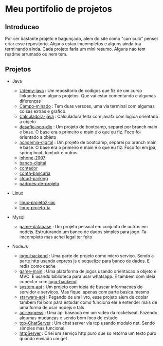 # Meu portifolio de projetos

## Introducao

Por ser bastante projeto e bagunçado, alem do site como "curriculo" pensei criar esse repositorio. Alguns estao imcompletos e alguns ainda tou terminando ainda. Cada projeto faria um mini resumo. Alguns nao tem readme arrumado ou nem tem.

## Projetos
* Java
    * [Udemy-java](https://github.com/JeanVictor0/udemy-java) : Um repositorio de codigos que fiz de um curso linkando com alguns projetos. Que vai estar comentando e algumas diferenças
    * [Campo-minado](https://github.com/JeanVictor0/campo-minado) : Tem duas versoes, uma via terminal com algumas coisas extras e grafico.
    * [Calculadora-java](https://github.com/JeanVictor0/calculadora-java) : Calculadora feita com javafx com logica orientado a objeto
    * [desafio-poo-dio](https://github.com/JeanVictor0/desafio-poo-dio) : Um projeto de bootcamp, separei por branch main e base. O base era o primeiro e main é o que eu fiz. Foco foi orientado a objeto
    * [academia-digital](https://github.com/JeanVictor0/academia-digital) : Um projeto de bootcamp, separei po branch main e base. O base era o primeiro e main é o que eu fiz. Foco foi em jpa, spring boot, lombok e outros
    * [iphone-2007](https://github.com/JeanVictor0/iphone-2007)
    * [banco-digital](https://github.com/JeanVictor0/banco-digital)
    * [contador](https://github.com/JeanVictor0/contador)
    * [conta-bancaria](https://github.com/JeanVictor0/conta-bancaria)
    * [cloud-parking](https://github.com/JeanVictor0/cloud-parking)
    * [padroes-de-projeto](https://github.com/JeanVictor0/padroes-de-projeto)

* Linux
   * [linux-projeto2-iac](https://github.com/JeanVictor0/linux-projeto2-iac)
   * [linux-projeto-ia](https://github.com/JeanVictor0/linux-projeto-iac)

* Mysql
    * [game-database](https://github.com/JeanVictor0/game-database) : Um projeto pessoal em conjunto de outros em nodejs. Estruturando um banco de dados simples para jogo. Ta imcompleto mas achei legal ter feito

* NodeJs
    * [jogo-backend](https://github.com/JeanVictor0/jogo-backend) : Uma parte de projeto como micro serviço. Sendo a parte http usando express js e sequelize para banco de dados. E redis como cache 
    * [game-main](https://github.com/JeanVictor0/game-main) : Uma plataforma de jogos usando orientacao a objeto e MVC. E usando biblioteca para usar whatsapp. E tambem com ideia conectar com [jogo-backend](https://github.com/JeanVictor0/jogo-backend)
    * [system-api](https://github.com/JeanVictor0/sistem-api) : Um projeto com ideia de buscar informacoes do servidor e servicos. Mas fiquei apenas com parte basica mesmo
    * [starwars-api](https://github.com/JeanVictor0/starwars-api) : Pegando de um livro, esse projeto alem de copiar tambem foi bom para estudar como funciona ele e entender mais de uma forma de usar nodejs e tals
    * [api-express](https://github.com/JeanVictor0/api-express) : Uma api baseada em um video da rocketseat. Fazendo algumas mudanças e sendo bom foco de estudo
    * [tcp-ChatServer](https://github.com/JeanVictor0/tcp-ChatServer) : Um chat server via tcp usando modulo net. Sendo simples mas funcional.
    * [httpServer](https://github.com/JeanVictor0/httpServer) : Criei um serviço http puro que so retorna um texto puro quando enviado um get
